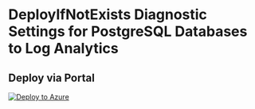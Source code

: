 # DeployIfNotExists Diagnostic Settings for PostgreSQL Databases to Log Analytics


## Deploy via Portal

[![Deploy to Azure](http://azuredeploy.net/deploybutton.png)](https://portal.azure.com/#blade/Microsoft_Azure_Policy/CreatePolicyDefinitionBlade/uri/https%3A%2F%2Fraw.githubusercontent.com%2Fsixtencyber%2FAzure-Policies%2Fmain%2FLog_Analytics%2Fpostgres-sql-to-loganalytics%2Fdeploy-diagnostic-settings-postgres-sql-to-loganalytics.json)

